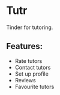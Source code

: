 # Tutr
Tinder for tutoring. 

## Features:
- Rate tutors
- Contact tutors
- Set up profile
- Reviews 
- Favourite tutors
